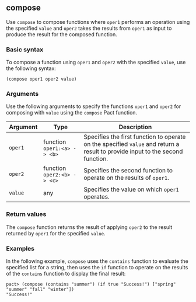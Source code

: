 ## compose

Use `compose` to compose functions where `oper1` performs an operation using the specified `value` and `oper2` takes the results from `oper1` as input to produce the result for the composed function.

### Basic syntax

To compose a function using `oper1` and `oper2` with the specified `value`, use the following syntax:

```pact
(compose oper1 oper2 value)
```

### Arguments

Use the following arguments to specify the functions `oper1` and `oper2` for composing with `value` using the `compose` Pact function.

| Argument | Type | Description |
| --- | --- | --- |
| `oper1` | function `oper1:<a> -> <b>` | Specifies the first function to operate on the specified `value` and return a result to provide input to the second function. |
| `oper2` | function `oper2:<b> -> <c>` | Specifies the second function to operate on the results of `oper1`. |
| `value` | any | Specifies the value on which `oper1` operates. |

### Return values

The `compose` function returns the result of applying `oper2` to the result returned by `oper1` for the specified `value`.

### Examples

In the following example, `compose` uses the `contains` function to evaluate the specified list for a string, then uses the `if` function to operate on the results of the `contains` function to display the final result:

```pact
pact> (compose (contains "summer") (if true "Success!") ["spring" "summer" "fall" "winter"]) 
"Success!"
```
